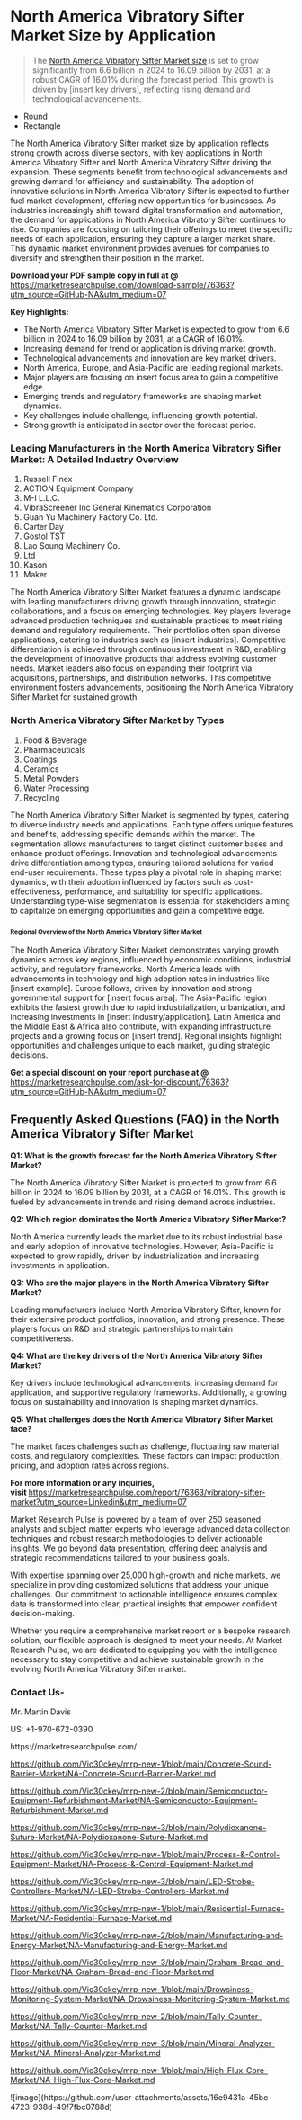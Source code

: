 <h1>North America Vibratory Sifter Market&nbsp;Size by Application</h1><blockquote><p>The <a href="https://marketresearchpulse.com/download-sample/76363?utm_source=GitHub-NA&amp;utm_medium=07">North America Vibratory Sifter Market size</a> is set to grow significantly from 6.6 billion in 2024 to 16.09 billion by 2031, at a robust CAGR of 16.01% during the forecast period. This growth is driven by [insert key drivers], reflecting rising demand and technological advancements.</p></blockquote><ul><li>Round<li> Rectangle</li></ul><p>The North America Vibratory Sifter market size by application reflects strong growth across diverse sectors, with key applications in North America Vibratory Sifter and North America Vibratory Sifter driving the expansion. These segments benefit from technological advancements and growing demand for efficiency and sustainability. The adoption of innovative solutions in North America Vibratory Sifter is expected to further fuel market development, offering new opportunities for businesses. As industries increasingly shift toward digital transformation and automation, the demand for applications in North America Vibratory Sifter continues to rise. Companies are focusing on tailoring their offerings to meet the specific needs of each application, ensuring they capture a larger market share. This dynamic market environment provides avenues for companies to diversify and strengthen their position in the market.</p><p><strong>Download your PDF sample copy in full at @ </strong><a href="https://marketresearchpulse.com/download-sample/76363?utm_source=GitHub-NA&amp;utm_medium=07">https://marketresearchpulse.com/download-sample/76363?utm_source=GitHub-NA&amp;utm_medium=07</a></p><p><strong>Key Highlights: </strong></p><ul><li>The North America Vibratory Sifter Market is expected to grow from 6.6 billion in 2024 to 16.09 billion by 2031, at a CAGR of 16.01%.</li><li>Increasing demand for trend or application is driving market growth.</li><li>Technological advancements and innovation are key market drivers.</li><li>North America, Europe, and Asia-Pacific are leading regional markets.</li><li>Major players are focusing on insert focus area to gain a competitive edge.</li><li>Emerging trends and regulatory frameworks are shaping market dynamics.</li><li>Key challenges include challenge, influencing growth potential.</li><li>Strong growth is anticipated in sector over the forecast period.</li></ul><h3>Leading Manufacturers in the North America Vibratory Sifter Market: A Detailed Industry Overview</h3><ol><li>Russell Finex</li><li>ACTION Equipment Company</li><li>M-I L.L.C.</li><li>VibraScreener Inc General Kinematics Corporation</li><li>Guan Yu Machinery Factory Co. Ltd.</li><li>Carter Day</li><li>Gostol TST</li><li>Lao Soung Machinery Co.</li><li>Ltd</li><li>Kason</li><li>Maker</li></ol><div class="flex max-w-full flex-col flex-grow"><div class="min-h-8 text-message flex w-full flex-col items-end gap-2 whitespace-normal break-words [.text-message+&amp;]:mt-5" dir="auto" data-message-author-role="assistant" data-message-id="fd8432e4-4910-450d-b182-61b7bfb0a01f" data-message-model-slug="gpt-4o"><div class="flex w-full flex-col gap-1 empty:hidden first:pt-[3px]"><div class="markdown prose w-full break-words dark:prose-invert light"><p>The North America Vibratory Sifter Market features a dynamic landscape with leading manufacturers driving growth through innovation, strategic collaborations, and a focus on emerging technologies. Key players leverage advanced production techniques and sustainable practices to meet rising demand and regulatory requirements. Their portfolios often span diverse applications, catering to industries such as [insert industries]. Competitive differentiation is achieved through continuous investment in R&amp;D, enabling the development of innovative products that address evolving customer needs. Market leaders also focus on expanding their footprint via acquisitions, partnerships, and distribution networks. This competitive environment fosters advancements, positioning the North America Vibratory Sifter Market for sustained growth.</p></div></div></div></div><h3>North America Vibratory Sifter Market by Types</h3><ol><li>Food & Beverage<li> Pharmaceuticals<li> Coatings<li> Ceramics<li> Metal Powders<li> Water Processing<li> Recycling</li></ol><div class="flex max-w-full flex-col flex-grow"><div class="min-h-8 text-message flex w-full flex-col items-end gap-2 whitespace-normal break-words [.text-message+&amp;]:mt-5" dir="auto" data-message-author-role="assistant" data-message-id="084470be-0bb7-4664-bddf-5156b4f41249" data-message-model-slug="gpt-4o-mini"><div class="flex w-full flex-col gap-1 empty:hidden first:pt-[3px]"><div class="markdown prose w-full break-words dark:prose-invert light"><p>The North America Vibratory Sifter Market is segmented by types, catering to diverse industry needs and applications. Each type offers unique features and benefits, addressing specific demands within the market. The segmentation allows manufacturers to target distinct customer bases and enhance product offerings. Innovation and technological advancements drive differentiation among types, ensuring tailored solutions for varied end-user requirements. These types play a pivotal role in shaping market dynamics, with their adoption influenced by factors such as cost-effectiveness, performance, and suitability for specific applications. Understanding type-wise segmentation is essential for stakeholders aiming to capitalize on emerging opportunities and gain a competitive edge.</p></div></div></div></div><h3><span style="font-size: 11px;">Regional Overview of the North America Vibratory Sifter Market</span></h3><div class="flex max-w-full flex-col flex-grow"><div class="min-h-8 text-message flex w-full flex-col items-end gap-2 whitespace-normal break-words [.text-message+&amp;]:mt-5" dir="auto" data-message-author-role="assistant" data-message-id="e9038762-ce64-4e30-91c9-9bd413514231" data-message-model-slug="gpt-4o-mini"><div class="flex w-full flex-col gap-1 empty:hidden first:pt-[3px]"><div class="markdown prose w-full break-words dark:prose-invert light"><p>The North America Vibratory Sifter Market demonstrates varying growth dynamics across key regions, influenced by economic conditions, industrial activity, and regulatory frameworks. North America leads with advancements in technology and high adoption rates in industries like [insert example]. Europe follows, driven by innovation and strong governmental support for [insert focus area]. The Asia-Pacific region exhibits the fastest growth due to rapid industrialization, urbanization, and increasing investments in [insert industry/application]. Latin America and the Middle East &amp; Africa also contribute, with expanding infrastructure projects and a growing focus on [insert trend]. Regional insights highlight opportunities and challenges unique to each market, guiding strategic decisions.</p></div></div></div></div><p><strong>Get a special discount on your report purchase at @ </strong><a href="https://marketresearchpulse.com/ask-for-discount/76363?utm_source=GitHub-NA&amp;utm_medium=07">https://marketresearchpulse.com/ask-for-discount/76363?utm_source=GitHub-NA&amp;utm_medium=07</a></p><h2>Frequently Asked Questions (FAQ) in the North America Vibratory Sifter Market</h2><p><strong>Q1: What is the growth forecast for the North America Vibratory Sifter Market?</strong></p><p>The North America Vibratory Sifter Market is projected to grow from 6.6 billion in 2024 to 16.09 billion by 2031, at a CAGR of 16.01%. This growth is fueled by advancements in trends and rising demand across industries.</p><p><strong>Q2: Which region dominates the North America Vibratory Sifter Market?</strong></p><p>North America currently leads the market due to its robust industrial base and early adoption of innovative technologies. However, Asia-Pacific is expected to grow rapidly, driven by industrialization and increasing investments in application.</p><p><strong>Q3: Who are the major players in the North America Vibratory Sifter Market?</strong></p><p>Leading manufacturers include North America Vibratory Sifter, known for their extensive product portfolios, innovation, and strong presence. These players focus on R&amp;D and strategic partnerships to maintain competitiveness.</p><p><strong>Q4: What are the key drivers of the North America Vibratory Sifter Market?</strong></p><p>Key drivers include technological advancements, increasing demand for application, and supportive regulatory frameworks. Additionally, a growing focus on sustainability and innovation is shaping market dynamics.</p><p><strong>Q5: What challenges does the North America Vibratory Sifter Market face?</strong></p><p>The market faces challenges such as challenge, fluctuating raw material costs, and regulatory complexities. These factors can impact production, pricing, and adoption rates across regions.</p><p><strong>For more information or any inquiries, visit&nbsp;</strong><a href="https://marketresearchpulse.com/report/76363/vibratory-sifter-market?utm_source=Linkedin&utm_medium=07">https://marketresearchpulse.com/report/76363/vibratory-sifter-market?utm_source=Linkedin&utm_medium=07</a></p><p>Market Research Pulse is powered by a team of over 250 seasoned analysts and subject matter experts who leverage advanced data collection techniques and robust research methodologies to deliver actionable insights. We go beyond data presentation, offering deep analysis and strategic recommendations tailored to your business goals.</p><p>With expertise spanning over 25,000 high-growth and niche markets, we specialize in providing customized solutions that address your unique challenges. Our commitment to actionable intelligence ensures complex data is transformed into clear, practical insights that empower confident decision-making.</p><p>Whether you require a comprehensive market report or a bespoke research solution, our flexible approach is designed to meet your needs. At Market Research Pulse, we are dedicated to equipping you with the intelligence necessary to stay competitive and achieve sustainable growth in the evolving North America Vibratory Sifter market.</p><h3><strong>Contact Us-</strong></h3><p>Mr. Martin Davis</p><p>US: +1-970-672-0390</p><p>https://marketresearchpulse.com/</p><p><a href="https://github.com/Vic30ckey/mrp-new-1/blob/main/Concrete-Sound-Barrier-Market/NA-Concrete-Sound-Barrier-Market.md">https://github.com/Vic30ckey/mrp-new-1/blob/main/Concrete-Sound-Barrier-Market/NA-Concrete-Sound-Barrier-Market.md</a></p><p><a href="https://github.com/Vic30ckey/mrp-new-2/blob/main/Semiconductor-Equipment-Refurbishment-Market/NA-Semiconductor-Equipment-Refurbishment-Market.md">https://github.com/Vic30ckey/mrp-new-2/blob/main/Semiconductor-Equipment-Refurbishment-Market/NA-Semiconductor-Equipment-Refurbishment-Market.md</a></p><p><a href="https://github.com/Vic30ckey/mrp-new-3/blob/main/Polydioxanone-Suture-Market/NA-Polydioxanone-Suture-Market.md">https://github.com/Vic30ckey/mrp-new-3/blob/main/Polydioxanone-Suture-Market/NA-Polydioxanone-Suture-Market.md</a></p><p><a href="https://github.com/Vic30ckey/mrp-new-1/blob/main/Process-&-Control-Equipment-Market/NA-Process-&-Control-Equipment-Market.md">https://github.com/Vic30ckey/mrp-new-1/blob/main/Process-&-Control-Equipment-Market/NA-Process-&-Control-Equipment-Market.md</a></p><p><a href="https://github.com/Vic30ckey/mrp-new-3/blob/main/LED-Strobe-Controllers-Market/NA-LED-Strobe-Controllers-Market.md">https://github.com/Vic30ckey/mrp-new-3/blob/main/LED-Strobe-Controllers-Market/NA-LED-Strobe-Controllers-Market.md</a></p><p><a href="https://github.com/Vic30ckey/mrp-new-1/blob/main/Residential-Furnace-Market/NA-Residential-Furnace-Market.md">https://github.com/Vic30ckey/mrp-new-1/blob/main/Residential-Furnace-Market/NA-Residential-Furnace-Market.md</a></p><p><a href="https://github.com/Vic30ckey/mrp-new-2/blob/main/Manufacturing-and-Energy-Market/NA-Manufacturing-and-Energy-Market.md">https://github.com/Vic30ckey/mrp-new-2/blob/main/Manufacturing-and-Energy-Market/NA-Manufacturing-and-Energy-Market.md</a></p><p><a href="https://github.com/Vic30ckey/mrp-new-3/blob/main/Graham-Bread-and-Floor-Market/NA-Graham-Bread-and-Floor-Market.md">https://github.com/Vic30ckey/mrp-new-3/blob/main/Graham-Bread-and-Floor-Market/NA-Graham-Bread-and-Floor-Market.md</a></p><p><a href="https://github.com/Vic30ckey/mrp-new-1/blob/main/Drowsiness-Monitoring-System-Market/NA-Drowsiness-Monitoring-System-Market.md">https://github.com/Vic30ckey/mrp-new-1/blob/main/Drowsiness-Monitoring-System-Market/NA-Drowsiness-Monitoring-System-Market.md</a></p><p><a href="https://github.com/Vic30ckey/mrp-new-2/blob/main/Tally-Counter-Market/NA-Tally-Counter-Market.md">https://github.com/Vic30ckey/mrp-new-2/blob/main/Tally-Counter-Market/NA-Tally-Counter-Market.md</a></p><p><a href="https://github.com/Vic30ckey/mrp-new-3/blob/main/Mineral-Analyzer-Market/NA-Mineral-Analyzer-Market.md">https://github.com/Vic30ckey/mrp-new-3/blob/main/Mineral-Analyzer-Market/NA-Mineral-Analyzer-Market.md</a></p><p><a href="https://github.com/Vic30ckey/mrp-new-1/blob/main/High-Flux-Core-Market/NA-High-Flux-Core-Market.md">https://github.com/Vic30ckey/mrp-new-1/blob/main/High-Flux-Core-Market/NA-High-Flux-Core-Market.md</a></p>
![image](https://github.com/user-attachments/assets/16e9431a-45be-4723-938d-49f7fbc0788d)
